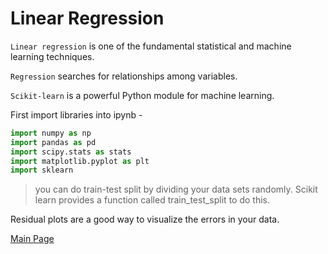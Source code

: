 # Linear Regression

`Linear regression` is one of the fundamental statistical and machine learning techniques.

`Regression` searches for relationships among variables.

`Scikit-learn` is a powerful Python module for machine learning.

First import libraries into ipynb -

```py
import numpy as np
import pandas as pd
import scipy.stats as stats
import matplotlib.pyplot as plt
import sklearn
```

> you can do train-test split by dividing your data sets randomly. Scikit learn provides a function called train_test_split to do this.

Residual plots are a good way to visualize the errors in your data.

[Main Page](https://will-ing.github.io/reading-notes)